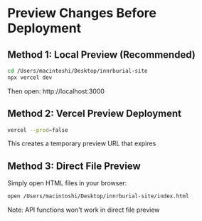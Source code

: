 # Preview Changes Before Deployment

## Method 1: Local Preview (Recommended)
```bash
cd /Users/macintoshi/Desktop/innrburial-site
npx vercel dev
```
Then open: http://localhost:3000

## Method 2: Vercel Preview Deployment
```bash
vercel --prod=false
```
This creates a temporary preview URL that expires

## Method 3: Direct File Preview
Simply open HTML files in your browser:
```bash
open /Users/macintoshi/Desktop/innrburial-site/index.html
```

Note: API functions won't work in direct file preview
